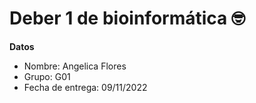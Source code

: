  # Deber 1 de bioinformática 🤓
 **Datos**
- Nombre: Angelica Flores
- Grupo: G01
- Fecha de entrega: 09/11/2022



